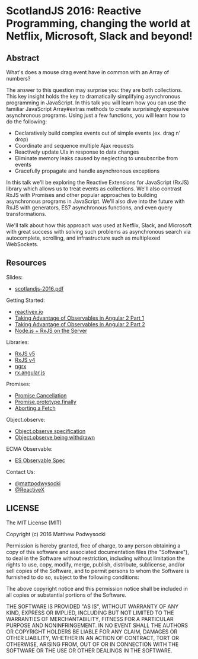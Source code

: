 # ScotlandJS 2016: Reactive Programming, changing the world at Netflix, Microsoft, Slack and beyond!

## Abstract

What's does a mouse drag event have in common with an Array of numbers?

The answer to this question may surprise you: they are both collections. This key insight holds the key to dramatically simplifying asynchronous programming in JavaScript. In this talk you will learn how you can use the familiar JavaScript Array#extras methods to create surprisingly expressive asynchronous programs. Using just a few functions, you will learn how to do the following:

- Declaratively build complex events out of simple events (ex. drag n' drop)
- Coordinate and sequence multiple Ajax requests
- Reactively update UIs in response to data changes
- Eliminate memory leaks caused by neglecting to unsubscribe from events
- Gracefully propagate and handle asynchronous exceptions

In this talk we'll be exploring the Reactive Extensions for JavaScript (RxJS) library which allows us to treat events as collections. We'll also contrast RxJS with Promises and other popular approaches to building asynchronous programs in JavaScript. We'll also dive into the future with RxJS with generators, ES7 asynchronous functions, and even query transformations.

We'll talk about how this approach was used at Netflix, Slack, and Microsoft with great success with solving such problems as asynchronous search via autocomplete, scrolling, and infrastructure such as multiplexed WebSockets.

## Resources

Slides:
- [scotlandjs-2016.pdf](scotlandjs-2016.pdf)

Getting Started:
- [reactivex.io](http://reactivex.io)
- [Taking Advantage of Observables in Angular 2 Part 1](http://blog.thoughtram.io/angular/2016/01/06/taking-advantage-of-observables-in-angular2.html)
- [Taking Advantage of Observables in Angular 2 Part 2](http://blog.thoughtram.io/angular/2016/01/07/taking-advantage-of-observables-in-angular2-pt2.html)
- [Node.js + RxJS on the Server](https://glebbahmutov.com/blog/node-server-with-rx-and-cycle/)

Libraries:
- [RxJS v5](https://github.com/ReactiveX/RxJS)
- [RxJS v4](https://github.com/Reactive-Extensions/RxJS)
- [ngrx](https://github.com/ngrx)
- [rx.angular.js](https://github.com/Reactive-Extensions/rx.angular.js)

Promises:
- [Promise Cancellation](https://github.com/domenic/cancelable-promise)
- [Promise.prototype.finally](https://github.com/ljharb/proposal-promise-finally)
- [Aborting a Fetch](https://github.com/whatwg/fetch/issues/27)

Object.observe:
- [Object.observe specification](https://github.com/arv/ecmascript-object-observe)
- [Object.observe being withdrawn](https://esdiscuss.org/topic/an-update-on-object-observe)

ECMA Observable:
- [ES Observable Spec](https://github.com/zenparsing/es-observable/)

Contact Us:
- [@mattpodwysocki](https://twitter.com/mattpodwysocki)
- [@ReactiveX](https://twitter.com/reactivex)

## LICENSE

The MIT License (MIT)

Copyright (c) 2016 Matthew Podwysocki

Permission is hereby granted, free of charge, to any person obtaining a copy
of this software and associated documentation files (the "Software"), to deal
in the Software without restriction, including without limitation the rights
to use, copy, modify, merge, publish, distribute, sublicense, and/or sell
copies of the Software, and to permit persons to whom the Software is
furnished to do so, subject to the following conditions:

The above copyright notice and this permission notice shall be included in all
copies or substantial portions of the Software.

THE SOFTWARE IS PROVIDED "AS IS", WITHOUT WARRANTY OF ANY KIND, EXPRESS OR
IMPLIED, INCLUDING BUT NOT LIMITED TO THE WARRANTIES OF MERCHANTABILITY,
FITNESS FOR A PARTICULAR PURPOSE AND NONINFRINGEMENT. IN NO EVENT SHALL THE
AUTHORS OR COPYRIGHT HOLDERS BE LIABLE FOR ANY CLAIM, DAMAGES OR OTHER
LIABILITY, WHETHER IN AN ACTION OF CONTRACT, TORT OR OTHERWISE, ARISING FROM,
OUT OF OR IN CONNECTION WITH THE SOFTWARE OR THE USE OR OTHER DEALINGS IN THE
SOFTWARE.
